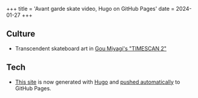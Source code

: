 +++
title = 'Avant garde skate video, Hugo on GitHub Pages'
date = 2024-01-27
+++

## Culture
* Transcendent skateboard art in [Gou Miyagi's "TIMESCAN 2"](https://www.youtube.com/watch?v=GK8K4Ghhtd0)

## Tech
* [This site](https://github.com/tomgoren/notes-to-self) is now generated with [Hugo](https://gohugo.io/) and [pushed automatically](https://gohugo.io/hosting-and-deployment/hosting-on-github/) to GitHub Pages.
